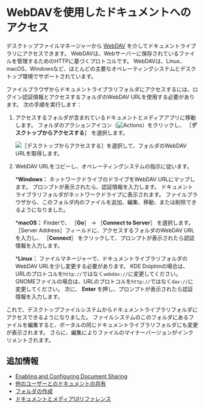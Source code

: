 # WebDAVを使用したドキュメントへのアクセス

デスクトップファイルマネージャーから [WebDAV](https://en.wikipedia.org/wiki/WebDAV) を介してドキュメントライブラリにアクセスできます。  WebDAVは、Webサーバーに保存されているファイルを管理するためのHTTPに基づくプロトコルです。 WebDAVは、Linux、macOS、Windowsなど、ほとんどの主要なオペレーティングシステムとデスクトップ環境でサポートされています。

ファイルブラウザからドキュメントライブラリフォルダにアクセスするには、ログイン認証情報とアクセスするフォルダのWebDAV URLを使用する必要があります。 次の手順を実行します：

1. アクセスするフォルダが含まれているドキュメントとメディアアプリに移動します。 フォルダのアクションアイコン（![Actions](../../../images/icon-actions.png)）をクリックし、 ［**デスクトップからアクセスする**］ を選択します。

    ![［デスクトップからアクセスする］を選択して、フォルダのWebDAV URLを取得します。](./accessing-documents-with-webdav/images/01.png)

1. WebDAV URLをコピーし、オペレーティングシステムの指示に従います。

    ***Windows：** ネットワークドライブのドライブをWebDAV URLにマップします。 プロンプトが表示されたら、認証情報を入力します。 ドキュメントライブラリフォルダがネットワークドライブに表示されます。 ファイルブラウザから、このフォルダ内のファイルを追加、編集、移動、または削除できるようになりました。

    ***macOS：** Finderで、 ［**Go**］ &rarr; ［**Connect to Server**］ を選択します。 ［Server Address］フィールドに、アクセスするフォルダのWebDAV URLを入力し、 ［**Connect**］ をクリックして、プロンプトが表示されたら認証情報を入力します。

    ***Linux：** ファイルマネージャーで、ドキュメントライブラリフォルダのWebDAV URLを少し変更する必要があります。 KDE Dolphinの場合は、URLのプロトコルを`http://`ではなく`webdav://`に変更してください。 GNOMEファイルの場合は、URLのプロトコルを`http://`ではなく`dav://`に変更してください。 次に、 **Enter** を押し、プロンプトが表示されたら認証情報を入力します。

これで、デスクトップファイルシステムからドキュメントライブラリフォルダにアクセスできるようになりました。 ファイルシステムのこのフォルダにあるファイルを編集すると、ポータルの同じドキュメントライブラリフォルダにも変更が表示されます。 さらに、編集によりファイルのマイナーバージョンがインクリメントされます。

<a name="additional-information" />

## 追加情報

* [Enabling and Configuring Document Sharing](./managing-document-access/enabling-and-configuring-sharing.md)
* [他のユーザーとのドキュメントの共有](./managing-document-access/sharing-documents-with-other-users.md)
* [フォルダの作成](../uploading-and-managing/creating-folders.md)
* [ドキュメントとメディアUIリファレンス](../documents-and-media-ui-reference.md)
